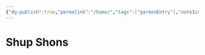 ```yaml
---
{"dg-publish":true,"permalink":"/home/","tags":["gardenEntry"],"noteIcon":""}
---
```


# Shup Shons
